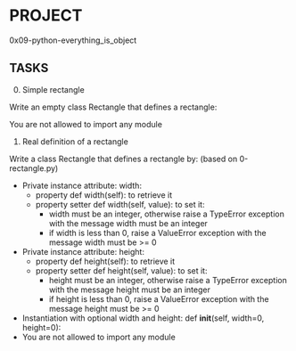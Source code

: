 # PROJECT
0x09-python-everything_is_object

## TASKS

0. Simple rectangle

Write an empty class Rectangle that defines a rectangle:

You are not allowed to import any module


1. Real definition of a rectangle

Write a class Rectangle that defines a rectangle by: (based on 0-rectangle.py)

* Private instance attribute: width:
  * property def width(self): to retrieve it
  * property setter def width(self, value): to set it:
    * width must be an integer, otherwise raise a TypeError exception with the message width must be an integer
    * if width is less than 0, raise a ValueError exception with the message width must be >= 0
* Private instance attribute: height:
  * property def height(self): to retrieve it
  * property setter def height(self, value): to set it:
    * height must be an integer, otherwise raise a TypeError exception with the message height must be an integer
    * if height is less than 0, raise a ValueError exception with the message height must be >= 0
* Instantiation with optional width and height: def __init__(self, width=0, height=0):
* You are not allowed to import any module


